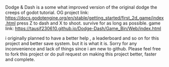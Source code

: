 Dodge & Dash is a some what improved version of the original dodge the creeps of godot tutorial. OG project link: https://docs.godotengine.org/en/stable/getting_started/first_2d_game/index.html
press Z to dash and X to shoot. survive for as long as possible.
game link: https://tausif230610.github.io/Dodge-Dash/Game_Bin/Web/index.html

i originally planned to have a better help , a leaderboard and so on for this project and better save system. but it is what it is.
Sorry for any inconvenience and lack of things since i am new to github. Please feel free to fork this project or do pull request on making this project better, faster and complete.
